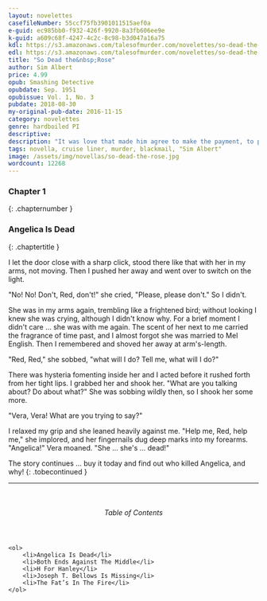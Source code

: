 ```yaml
---
layout: novelettes
casefileNumber: 55ccf75fb3901011515aef0a
e-guid: ec985bb0-f932-426f-9920-8a3fb606ee9e
k-guid: a609c68f-4247-4c2c-8c98-b3d047a16a75
kdl: https://s3.amazonaws.com/talesofmurder.com/novelettes/so-dead-the-rose.mobi
edl: https://s3.amazonaws.com/talesofmurder.com/novelettes/so-dead-the-rose.epub  
title: "So Dead the&nbsp;Rose"
author: Sim Albert
price: 4.99
opub: Smashing Detective
opubdate: Sep. 1951
opubissue: Vol. 1, No. 3
pubdate: 2018-08-30 
my-original-pub-date: 2016-11-15
category: novelettes 
genre: hardboiled PI
descriptive: 
description: "It was love that made him agree to make the payment, to protect her from her husband's infedelity. But will his love for her force him to take the rap for murder?"
tags: novella, cruise liner, murder, blackmail, "Sim Albert"
image: /assets/img/novellas/so-dead-the-rose.jpg
wordcount: 12268
---
```


### Chapter 1
{: .chapternumber }

### Angelica Is Dead
{: .chaptertitle }

I let the door close with a sharp click, stood there like that with her in my arms, not moving. Then I pushed her away and went over to switch on the light.

"No! No! Don't, Red, don't!" she cried, "Please, please don't." So I didn't.

She was in my arms again, trembling like a frightened bird; without looking I knew she was crying, although I didn't know why. For a brief moment I didn't care … she was with me again. The scent of her next to me carried the fragrance of time past, and I almost forgot she was married to Mel English. Then I remembered and shoved her away at arm's-length.

"Red, Red," she sobbed, "what will I do? Tell me, what will I do?"

There was hysteria fomenting inside her and I acted before it rushed forth from her tight lips. I grabbed her and shook her. "What are you talking about? Do about what?"
She was sobbing wildly then, so I shook her some more. 

"Vera, Vera! What are you trying to say?"

I relaxed my grip and she leaned heavily against me. "Help me, Red, help me," she implored, and her fingernails dug deep marks into my forearms. "Angelica!" Vera moaned. "She … she's … dead!"

The story continues &hellip; buy it today and find out who killed Angelica, and why!
{: .tobecontinued }

<hr>
<br>

<div class="lp__toc">
	<header>
		<h6>Table of Contents</h6>
	</header>

	<ol>
		<li>Angelica Is Dead</li>
		<li>Both Ends Against The Middle</li>
		<li>H For Hanley</li>
		<li>Joseph T. Bellows Is Missing</li>
		<li>The Fat’s In The Fire</li>
	</ol>

</div>
